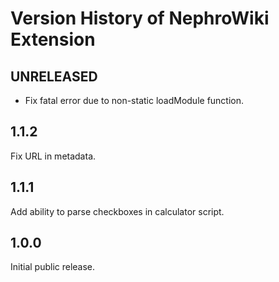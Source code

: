Version History of NephroWiki Extension
=======================================

UNRELEASED
----------

- Fix fatal error due to non-static loadModule function.

1.1.2
-----
Fix URL in metadata.

1.1.1
-----
Add ability to parse checkboxes in calculator script.

1.0.0
-----

Initial public release.
